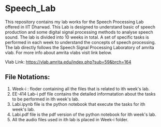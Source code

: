 # Speech_Lab
This repository contains my lab works for the Speech Processing Lab offered in IIT Dharwad. 
This Lab is designed to understand basic of speech production and some digital signal processing methods to analyse speech sound.
The lab is divided into 10 weeks in total. A set of specific tasks is performed in each week to understand the concepts of speech processing. The lab directly follows the Speech Signal Processing Laboratory of amrita vlab. For more info about amrita vlabs visit link below.

Vlab Link: https://vlab.amrita.edu/index.php?sub=59&brch=164

## File Notations: ##
1. Week-i : floder containing all the files that is related to ith week's lab.
2. EE-414 Lab-i pdf file contains the detailed informatation about the tasks to be performed in ith week's lab.
3. Labi.ipynb file is the python notebook that execute the tasks for ith week's lab.
4. Labi.pdf file is the pdf version of the python notebook for ith week's lab.
5. All the audio files used in ith lab is placed in Week-i folder.

